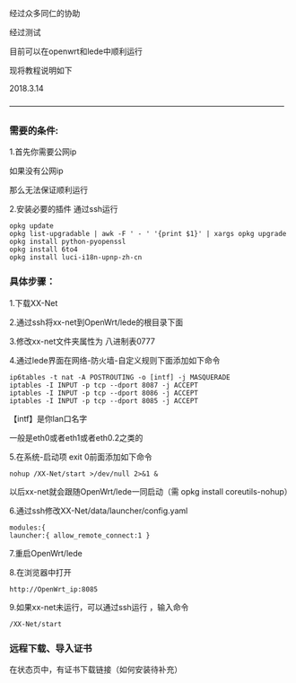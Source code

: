 经过众多同仁的协助

经过测试

目前可以在openwrt和lede中顺利运行

现将教程说明如下

2018.3.14

———————————————————————————————————

### 需要的条件:
1.首先你需要公网ip

如果没有公网ip

那么无法保证顺利运行

2.安装必要的插件
通过ssh运行
```
opkg update
opkg list-upgradable | awk -F ' - ' '{print $1}' | xargs opkg upgrade
opkg install python-pyopenssl
opkg install 6to4
opkg install luci-i18n-upnp-zh-cn
```

### 具体步骤：
1.下载XX-Net


2.通过ssh将xx-net到OpenWrt/lede的根目录下面  


3.修改xx-net文件夹属性为 八进制表0777


4.通过lede界面在网络-防火墙-自定义规则下面添加如下命令

```
ip6tables -t nat -A POSTROUTING -o [intf] -j MASQUERADE
iptables -I INPUT -p tcp --dport 8087 -j ACCEPT
iptables -I INPUT -p tcp --dport 8086 -j ACCEPT
iptables -I INPUT -p tcp --dport 8085 -j ACCEPT
```

【intf】是你lan口名字 

一般是eth0或者eth1或者eth0.2之类的


5.在系统-启动项 exit 0前面添加如下命令
```
nohup /XX-Net/start >/dev/null 2>&1 &
```
以后xx-net就会跟随OpenWrt/lede一同启动（需 opkg install coreutils-nohup）


6.通过ssh修改XX-Net/data/launcher/config.yaml 
```
modules:{
launcher:{ allow_remote_connect:1 }
```


7.重启OpenWrt/lede


8.在浏览器中打开
```
http://OpenWrt_ip:8085
```  


9.如果xx-net未运行，可以通过ssh运行 ，输入命令
```
/XX-Net/start
```


### 远程下载、导入证书  
在状态页中，有证书下载链接（如何安装待补充）



